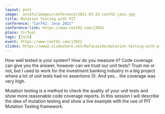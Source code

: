 ```yaml
---
layout: post
image:  assets/images/conference/2021-03-25-conf42-java.jpg
title: Mutation Testing with PIT
conference: "Conf42: Java 2021"
conference-link: https://www.conf42.com/j2021
place: Virtual
tags: [Talk]
event: https://www.conf42.com/j2021
slides: https://www2.slideshare.net/RafaLeszko/mutation-testing-with-pit-240445996
---
```


How well tested is your system? How do you measure it? Code coverage can give you the answer, however can we trust our unit tests? Trust me or not, but I used to work for the investment banking industry in a big project where a lot of unit tests had no assertions (!). And yes… the coverage was very high.

Mutation testing is a method to check the quality of your unit tests and show more reasonable code coverage reports. In this session I will describe the idea of mutation testing and show a live example with the use of PIT Mutation Testing framework.
